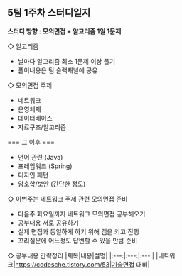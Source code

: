 
## 5팀 1주차 스터디일지

**스터디 방향 : 모의면접 + 알고리즘 1일 1문제**

◇ 알고리즘
- 날마다 알고리즘 최소 1문제 이상 풀기
- 풀이내용은 팀 슬랙채널에 공유

◇ 모의면접 주제
* 네트워크 
* 운영체제 
* 데이터베이스 
* 자료구조/알고리즘

=== 그 이후 ===
* 언어 관련 (Java)
* 프레임워크 (Spring)
* 디자인 패턴
* 암호학/보안 (간단한 정도)

◇ 이번주는 네트워크 주제 관련 모의면접 준비

- 다음주 화요일까지 네트워크 모의면접 공부해오기
- 공부내용 서로 공유하기
- 실제 면접과 동일하게 하기 위해 캠을 키고 진행
- 꼬리질문에 어느정도 답변할 수 있을 만큼 준비 


◇ 공부내용 간략정리
|제목|내용|설명|
|:---:|:---:|:---:|
|네트워크|https://codesche.tistory.com/53|기술면접 대비|

